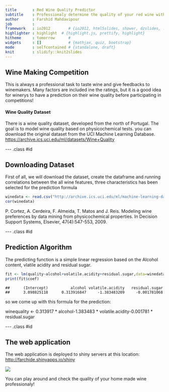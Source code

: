```yaml
---
title       : Red Wine Quality Predictor
subtitle    : Professionaly determine the quality of your red wine with analyzing ingredients
author      : Farshid Mahdavipour
job         : 
framework   : io2012        # {io2012, html5slides, shower, dzslides, ...}
highlighter : highlight  # {highlight.js, prettify, highlight}
hitheme     : tomorrow      # 
widgets     : []            # {mathjax, quiz, bootstrap}
mode        : selfcontained # {standalone, draft}
knit        : slidify::knit2slides
---
```




## Wine Making Competition
This is always a professional task to taste wine and 
give feedbacks to winemakers. 
Many factors are included ine the ratings, but it is a good idea for winerys
to have a prediction on their wine quality before participating in competitions! 

#### Wine Quality Dataset
There is a wine quality dataset, developed from the north of Portugal. The goal is to model wine quality based on physicochemical tests.
you can download the original dataset from the UCI Machine Learning Database.
https://archive.ics.uci.edu/ml/datasets/Wine+Quality

--- .class #id 
## Downloading Dataset
First of all, we will download the dataset, create the dataframe and running correlations between the all wine features, three characteristics has been selected for the prediction formula

```r
winedata <- read.csv("http://archive.ics.uci.edu/ml/machine-learning-databases/wine-quality/winequality-red.csv",sep=";")
cor(winedata)
```
P. Cortez, A. Cerdeira, F. Almeida, T. Matos and J. Reis. 
Modeling wine preferences by data mining from physicochemical properties. In Decision Support Systems, Elsevier, 47(4):547-553, 2009.

--- .class #id 
## Prediction Algorithm
The predicting function is a simple linear regression based on the Alcohol content, vlatile acidity and residual sugar. 

```r
fit <- lm(quality~alcohol+volatile.acidity+residual.sugar,data=winedata)
print(fit$coef)
```

```
##      (Intercept)          alcohol volatile.acidity   residual.sugar 
##      3.098825118      0.313916847     -1.383483209     -0.001781068
```
so we come up with this formula for the prediction:

winequality <- 0.313917 * alcohol-1.383483 * volatile.acidity-0.001781 * residual.sugar 

--- .class #id
## The web application
The web application is deployed to shiny servers at this location:
http://farchide.shinyapps.io/shiny

<img src="http://www.statestreetwineryredlands.com/webftp/u14/pictures/glass-of-red-wine.jpg" />

You can play around and check the quality of your home made wine professionaly!





